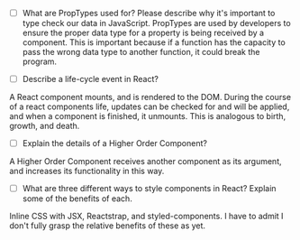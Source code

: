 - [ ] What are PropTypes used for? Please describe why it's important to type check our data in JavaScript.
  PropTypes are used by developers to ensure the proper data type for a property is being received by a component. This is important because if a function has the capacity to pass the wrong data type to another function, it could break the program.


- [ ] Describe a life-cycle event in React?

A React component mounts, and is rendered to the DOM.  During the course of a react components life, updates can be checked for and will be applied, and when a component is finished, it unmounts.  This is analogous to birth, growth, and death.

- [ ] Explain the details of a Higher Order Component?

A Higher Order Component receives another component as its argument, and increases its functionality in this way.

- [ ] What are three different ways to style components in React? Explain some of the benefits of each.

Inline CSS with JSX, Reactstrap, and styled-components.  I have to admit I don't fully grasp the relative benefits of these as yet.